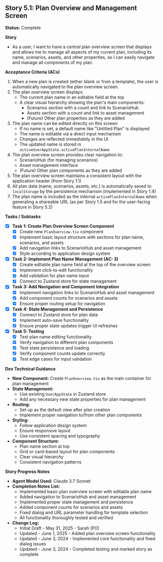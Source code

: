 ## Story 5.1: Plan Overview and Management Screen

**Status:** Complete

**Story**
- As a user, I want to have a central plan overview screen that displays and allows me to manage all aspects of my current plan, including its name, scenarios, assets, and other properties, so I can easily navigate and manage all components of my plan.

**Acceptance Criteria (ACs)**
1. When a new plan is created (either blank or from a template), the user is automatically navigated to the plan overview screen.
2. The plan overview screen displays:
   - The current plan name in an editable field at the top
   - A clear visual hierarchy showing the plan's main components:
     - Scenarios section with a count and link to ScenarioHub
     - Assets section with a count and link to asset management
     - (Future) Other plan properties as they are added
3. The plan name can be edited directly on this screen:
   - If no name is set, a default name like "Untitled Plan" is displayed
   - The name is editable via a direct input mechanism
   - Changes are reflected immediately in the UI
   - The updated name is stored in `activeUserAppState.activePlanInternalName`
4. The plan overview screen provides clear navigation to:
   - ScenarioHub (for managing scenarios)
   - Asset management interface
   - (Future) Other plan components as they are added
5. The plan overview screen maintains a consistent layout with the application header (from Story 1.1)
6. All plan data (name, scenarios, assets, etc.) is automatically saved to `localStorage` by the persistence mechanism (implemented in Story 1.4)
7. The plan name is included as the internal `activePlanInternalName` when generating a shareable URL (as per Story 1.5 and for the user-facing feature in Story 5.2)



**Tasks / Subtasks**
- [x] **Task 1: Create Plan Overview Screen Component**
    - [x] Create new `PlanOverview.tsx` component
    - [x] Implement basic layout structure with sections for plan name, scenarios, and assets
    - [x] Add navigation links to ScenarioHub and asset management
    - [x] Style according to application design system
- [x] **Task 2: Implement Plan Name Management (AC: 3)**
    - [x] Create editable plan name field at the top of the overview screen
    - [x] Implement click-to-edit functionality
    - [x] Add validation for plan name input
    - [x] Connect to Zustand store for state management
- [x] **Task 3: Add Navigation and Component Integration**
    - [x] Implement navigation links to ScenarioHub and asset management
    - [x] Add component counts for scenarios and assets
    - [x] Ensure proper routing setup for navigation
- [x] **Task 4: State Management and Persistence**
    - [x] Connect to Zustand store for plan data
    - [x] Implement auto-save functionality
    - [x] Ensure proper state updates trigger UI refreshes
- [x] **Task 5: Testing**
    - [x] Test plan name editing functionality
    - [x] Verify navigation to different plan components
    - [x] Test state persistence and loading
    - [x] Verify component counts update correctly
    - [x] Test edge cases for input validation

**Dev Technical Guidance**
- **New Component:** Create `PlanOverview.tsx` as the main container for plan management
- **State Management:** 
  - Use existing `UserAppState` in Zustand store
  - Add any necessary new state properties for plan management
- **Routing:** 
  - Set up as the default view after plan creation
  - Implement proper navigation to/from other plan components
- **Styling:**
  - Follow application design system
  - Ensure responsive layout
  - Use consistent spacing and typography
- **Component Structure:**
  - Plan name section at top
  - Grid or card-based layout for plan components
  - Clear visual hierarchy
  - Consistent navigation patterns

**Story Progress Notes**
* **Agent Model Used:** Claude 3.7 Sonnet
* **Completion Notes List:**
    * Implemented basic plan overview screen with editable plan name
    * Added navigation to ScenarioHub and asset management
    * Implemented proper state management and persistence
    * Added component counts for scenarios and assets
    * Fixed dialog and URL parameter handling for template selection
    * All functionality thoroughly tested and verified
* **Change Log:**
    * Initial Draft - May 31, 2025 - Sarah (PO)
    * Updated - June 1, 2025 - Added plan overview screen functionality
    * Updated - June 3, 2024 - Implemented core functionality and fixed dialog issues
    * Updated - June 3, 2024 - Completed testing and marked story as complete
